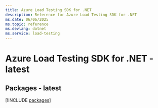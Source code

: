 ```yaml
---
title: Azure Load Testing SDK for .NET
description: Reference for Azure Load Testing SDK for .NET
ms.date: 06/06/2025
ms.topic: reference
ms.devlang: dotnet
ms.service: load-testing
---
```

# Azure Load Testing SDK for .NET - latest
## Packages - latest
[!INCLUDE [packages](load-testing-index.md)]